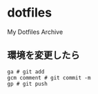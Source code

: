 # dotfiles
My Dotfiles Archive

## 環境を変更したら
```
ga # git add
gcm comment # git commit -m
gp # git push
